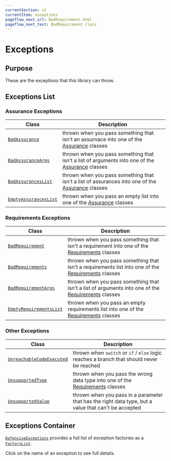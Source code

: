 ```yaml
---
currentSection: v1
currentItem: exceptions
pageflow_next_url: BadRequirement.html
pageflow_next_text: BadRequirement class
---
```


# Exceptions

## Purpose

These are the exceptions that this library can throw.

## Exceptions List

### Assurance Exceptions

Class | Description
------|------------
[`BadAssurance`](BadAssurance.html) | thrown when you pass something that isn't an assurnace into one of the [Assurance](../Assurances/index.html) classes
[`BadAssuranceArgs`](BadAssuranceArgs.html) | thrown when you pass something that isn't a list of arguments into one of the [Assurance](../Assurances/index.html) classes
[`BadAssurancesList`](BadAssurancesList.html) | thrown when you pass something that isn't a list of assurances into one of the [Assurance](../Assurances/index.html) classes
[`EmptyAssurancesList`](EmptyAssurancesList.html) | thrown when you pass an empty list into one of the [Assurance](../Assurances/index.html) classes

### Requirements Exceptions

Class | Description
------|------------
[`BadRequirement`](BadRequirement.html) | thrown when you pass something that isn't a requirement into one of the [Requirements](../Requirements/index.html) classes
[`BadRequirements`](BadRequirements.html) | thrown when you pass something that isn't a requirements list into one of the [Requirements](../Requirements/index.html) classes
[`BadRequirementArgs`](BadRequirementArgs.html) | thrown when you pass something that isn't a list of arguments into one of the [Requirements](../Requirements/index.html) classes
[`EmptyRequirementsList`](EmptyRequirementsList.html) | thrown when you pass an empty requirements list into one of the [Requirements](../Requirements/index.html) classes

### Other Exceptions

Class | Description
------|------------
[`UnreachableCodeExecuted`](UnreachableCodeExecuted.html) | thrown when `switch` or `if` / `else` logic reaches a branch that should never be reached
[`UnsupportedType`](UnsupportedType.html) | thrown when you pass the wrong data type into one of the [Requirements](../Requirements/index.html) classes
[`UnsupportedValue`](UnsupportedValue.html) | thrown when you pass in a parameter that has the right data type, but a value that can't be accepted

## Exceptions Container

[`DefensiveExceptions`](DefensiveExceptions.html) provides a full list of exception factories as a [`FactoryList`](http://ganbarodigital.github.io/php-mv-di-containers/V1/Interfaces/FactoryList.html).

Click on the name of an exception to see full details.
